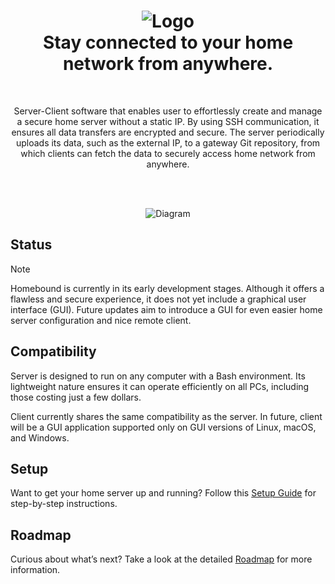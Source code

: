 <h1 align="center">
    <img src="https://github.com/user-attachments/assets/06cc0a10-fc37-4342-b084-6d689e046775" alt="Logo" />
    </br>
    <b>Stay connected to your home network from anywhere.</b>
</h1>

</br>
<p align="center">
Server-Client software that enables user to effortlessly create and manage a secure home server without a static IP. By using SSH communication, it ensures all data transfers are encrypted and secure. The server periodically uploads its data, such as the external IP, to a gateway Git repository, from which clients can fetch the data to securely access home network from anywhere.
</p>

</br>
</br>
<p align="center">
<img src="https://github.com/user-attachments/assets/0c5c8493-ac31-498b-87a4-6cd8871ce0a7" alt="Diagram" />
</p>

## Status

> [!NOTE]
> Homebound is currently in its early development stages. Although it offers a flawless and secure experience, it does not yet include a graphical user interface (GUI). Future updates aim to introduce a GUI for even easier home server configuration and nice remote client.

## Compatibility

Server is designed to run on any computer with a Bash environment. Its lightweight nature ensures it can operate efficiently on all PCs, including those costing just a few dollars.

Client currently shares the same compatibility as the server. In future, client will be a GUI application supported only on GUI versions of Linux, macOS, and Windows.


## Setup

Want to get your home server up and running? Follow this [Setup Guide](SETUPGUIDE.md) for step-by-step instructions.

## Roadmap

Curious about what’s next? Take a look at the detailed [Roadmap](ROADMAP.md) for more information.

    
